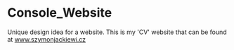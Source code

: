 # Console_Website
Unique design idea for a website. This is my 'CV' website that can be found at www.szymonjackiewi.cz
